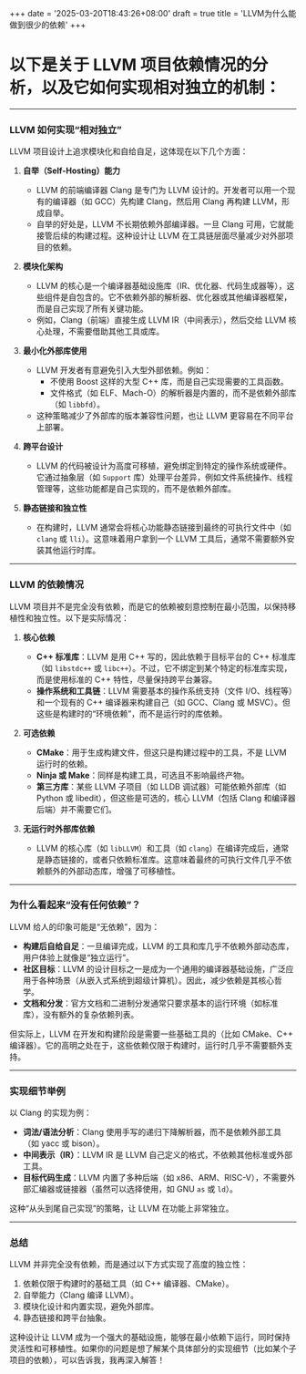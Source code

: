+++
date = '2025-03-20T18:43:26+08:00'
draft = true
title = 'LLVM为什么能做到很少的依赖'
+++


# 以下是关于 LLVM 项目依赖情况的分析，以及它如何实现相对独立的机制：
---

### LLVM 如何实现“相对独立”
LLVM 项目设计上追求模块化和自给自足，这体现在以下几个方面：

1. **自举（Self-Hosting）能力**
   - LLVM 的前端编译器 Clang 是专门为 LLVM 设计的。开发者可以用一个现有的编译器（如 GCC）先构建 Clang，然后用 Clang 再构建 LLVM，形成自举。
   - 自举的好处是，LLVM 不长期依赖外部编译器。一旦 Clang 可用，它就能接管后续的构建过程。这种设计让 LLVM 在工具链层面尽量减少对外部项目的依赖。

2. **模块化架构**
   - LLVM 的核心是一个编译器基础设施库（IR、优化器、代码生成器等），这些组件是自包含的。它不依赖外部的解析器、优化器或其他编译器框架，而是自己实现了所有关键功能。
   - 例如，Clang（前端）直接生成 LLVM IR（中间表示），然后交给 LLVM 核心处理，不需要借助其他工具或库。

3. **最小化外部库使用**
   - LLVM 开发者有意避免引入大型外部依赖。例如：
     - 不使用 Boost 这样的大型 C++ 库，而是自己实现需要的工具函数。
     - 文件格式（如 ELF、Mach-O）的解析器是内置的，而不是依赖外部库（如 `libbfd`）。
   - 这种策略减少了外部库的版本兼容性问题，也让 LLVM 更容易在不同平台上部署。

4. **跨平台设计**
   - LLVM 的代码被设计为高度可移植，避免绑定到特定的操作系统或硬件。它通过抽象层（如 `Support` 库）处理平台差异，例如文件系统操作、线程管理等，这些功能都是自己实现的，而不是依赖外部库。

5. **静态链接和独立性**
   - 在构建时，LLVM 通常会将核心功能静态链接到最终的可执行文件中（如 `clang` 或 `lli`）。这意味着用户拿到一个 LLVM 工具后，通常不需要额外安装其他运行时库。
---

### LLVM 的依赖情况
LLVM 项目并不是完全没有依赖，而是它的依赖被刻意控制在最小范围，以保持移植性和独立性。以下是实际情况：

1. **核心依赖**
   - **C++ 标准库**：LLVM 是用 C++ 写的，因此依赖于目标平台的 C++ 标准库（如 `libstdc++` 或 `libc++`）。不过，它不绑定到某个特定的标准库实现，而是使用标准的 C++ 特性，尽量保持跨平台兼容。
   - **操作系统和工具链**：LLVM 需要基本的操作系统支持（文件 I/O、线程等）和一个现有的 C++ 编译器来构建自己（如 GCC、Clang 或 MSVC）。但这些是构建时的“环境依赖”，而不是运行时的库依赖。

2. **可选依赖**
   - **CMake**：用于生成构建文件，但这只是构建过程中的工具，不是 LLVM 运行时的依赖。
   - **Ninja 或 Make**：同样是构建工具，可选且不影响最终产物。
   - **第三方库**：某些 LLVM 子项目（如 LLDB 调试器）可能依赖外部库（如 Python 或 libedit），但这些是可选的，核心 LLVM（包括 Clang 和编译器后端）并不需要它们。

3. **无运行时外部库依赖**
   - LLVM 的核心库（如 `libLLVM`）和工具（如 `clang`）在编译完成后，通常是静态链接的，或者只依赖标准库。这意味着最终的可执行文件几乎不依赖额外的外部动态库，增强了可移植性。



---

### 为什么看起来“没有任何依赖”？
LLVM 给人的印象可能是“无依赖”，因为：
- **构建后自给自足**：一旦编译完成，LLVM 的工具和库几乎不依赖外部动态库，用户体验上就像是“独立运行”。
- **社区目标**：LLVM 的设计目标之一是成为一个通用的编译器基础设施，广泛应用于各种场景（从嵌入式系统到超级计算机）。因此，减少依赖是其核心哲学。
- **文档和分发**：官方文档和二进制分发通常只要求基本的运行环境（如标准库），没有额外的复杂依赖列表。

但实际上，LLVM 在开发和构建阶段是需要一些基础工具的（比如 CMake、C++ 编译器）。它的高明之处在于，这些依赖仅限于构建时，运行时几乎不需要额外支持。

---

### 实现细节举例
以 Clang 的实现为例：
- **词法/语法分析**：Clang 使用手写的递归下降解析器，而不是依赖外部工具（如 yacc 或 bison）。
- **中间表示（IR）**：LLVM IR 是 LLVM 自己定义的格式，不依赖其他标准或外部工具。
- **目标代码生成**：LLVM 内置了多种后端（如 x86、ARM、RISC-V），不需要外部汇编器或链接器（虽然可以选择使用，如 GNU `as` 或 `ld`）。

这种“从头到尾自己实现”的策略，让 LLVM 在功能上非常独立。

---

### 总结
LLVM 并非完全没有依赖，而是通过以下方式实现了高度的独立性：
1. 依赖仅限于构建时的基础工具（如 C++ 编译器、CMake）。
2. 自举能力（Clang 编译 LLVM）。
3. 模块化设计和内置实现，避免外部库。
4. 静态链接和跨平台抽象。

这种设计让 LLVM 成为一个强大的基础设施，能够在最小依赖下运行，同时保持灵活性和可移植性。如果你的问题是想了解某个具体部分的实现细节（比如某个子项目的依赖），可以告诉我，我再深入解答！